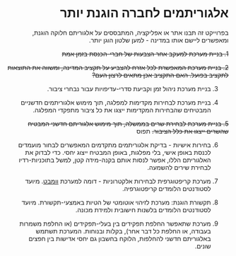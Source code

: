 <div dir='rtl' lang='he'>

# אלגוריתמים לחברה הוגנת יותר

בפרוייקט זה תבנו אתר או אפליקציה, המתבססים על אלגוריתם חלוקה הוגנת, 
ומאפשרים ליישם אותו במדינה - למען שלטון הוגן יותר.

~~1. בניית מערכת למעקב אחר הצבעות של חברי-הכנסת בזמן אמת~~

~~2. בניית מערכת המאפשרת לכל אזרח להצביע על תקציב המדינה, ומשווה את התוצאות לתקציב בפועל. האם התקציב אכן מתאים לרצון העם?~~

3. בניית מערכת ניהול זמן וקביעת סדרי-עדיפויות עבור נבחרי ציבור.

4. בניית מערכת לבחירות מקדימות למפלגה, תוך מימוש אלגוריתמים חדשניים המבטיחים שהבחירות המקדימות ייצגו את כל ציבור מתפקדי המפלגה.

~~5. בניית מערכת לבחירת שרים בממשלה, תוך מימוש אלגוריתם חדשני המבטיח שהשרים ייצגו את כלל הציבור.~~ תפוס

6. בחירות אישיות - בדיקת אלגוריתמים מתקדמים המאפשרים לבחור מועמדים לכנסת באופן אישי, בלי מפלגות, באופן המבטיח ייצוג יחסי. כדי לבדוק את האלגוריתם הללו, אפשר לנסות אותם בקנה-מידה קטן, למשל בתוכניות-רדיו לבחירת שירים להשמעה.

7. מערכת קריפטוגרפית לבחירות אלקטרוניות - דומה למערכת [וומבט](https://wombat.factcenter.org/).
 מיועד לסטודנטים הלומדים קריפטוגרפיה.

8. תקשורת הוגנת: מערכת לזיהוי אוטומטי של הטיות באמצעי-תקשורת. מיועד לסטודנטים הלומדים בלשנות חישובית ולמידת מכונה.

9. מערכת שתאפשר החלפת תפקידים בין בעלי-תפקידים (או החלפת משמרות בעבודה, או החלפת כל דבר אחר), בקלות ובנוחות.
המערכת תשתמש באלגוריתם חדשני להחלפות, הלוקח בחשבון גם יחסי אדישות בין חפצים שונים.

</div>